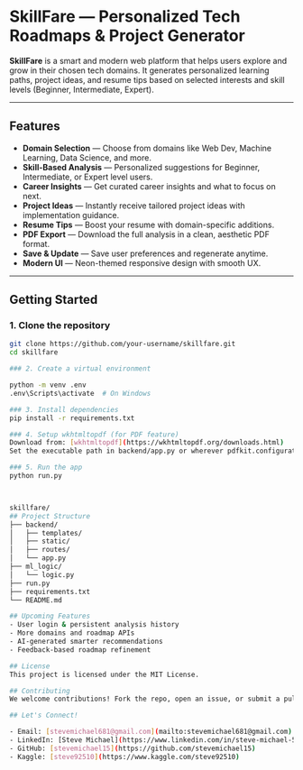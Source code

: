 # SkillFare — Personalized Tech Roadmaps & Project Generator

**SkillFare** is a smart and modern web platform that helps users explore and grow in their chosen tech domains. It generates personalized learning paths, project ideas, and resume tips based on selected interests and skill levels (Beginner, Intermediate, Expert).

---

## Features

- **Domain Selection** — Choose from domains like Web Dev, Machine Learning, Data Science, and more.
- **Skill-Based Analysis** — Personalized suggestions for Beginner, Intermediate, or Expert level users.
- **Career Insights** — Get curated career insights and what to focus on next.
- **Project Ideas** — Instantly receive tailored project ideas with implementation guidance.
- **Resume Tips** — Boost your resume with domain-specific additions.
- **PDF Export** — Download the full analysis in a clean, aesthetic PDF format.
- **Save & Update** — Save user preferences and regenerate anytime.
- **Modern UI** — Neon-themed responsive design with smooth UX.

---

##  Getting Started

### 1. Clone the repository

```bash
git clone https://github.com/your-username/skillfare.git
cd skillfare

### 2. Create a virtual environment

python -m venv .env
.env\Scripts\activate  # On Windows

### 3. Install dependencies
pip install -r requirements.txt

### 4. Setup wkhtmltopdf (for PDF feature)
Download from: [wkhtmltopdf](https://wkhtmltopdf.org/downloads.html)
Set the executable path in backend/app.py or wherever pdfkit.configuration() is used****

### 5. Run the app
python run.py



skillfare/
## Project Structure
├── backend/
│   ├── templates/
│   ├── static/
│   ├── routes/
│   └── app.py
├── ml_logic/
│   └── logic.py
├── run.py
├── requirements.txt
└── README.md

## Upcoming Features
- User login & persistent analysis history
- More domains and roadmap APIs
- AI-generated smarter recommendations
- Feedback-based roadmap refinement

## License
This project is licensed under the MIT License.

## Contributing
We welcome contributions! Fork the repo, open an issue, or submit a pull request.

## Let's Connect!

- Email: [stevemichael681@gmail.com](mailto:stevemichael681@gmail.com)  
- LinkedIn: [Steve Michael](https://www.linkedin.com/in/steve-michael-512666222)  
- GitHub: [stevemichael15](https://github.com/stevemichael15)  
- Kaggle: [steve92510](https://www.kaggle.com/steve92510)

